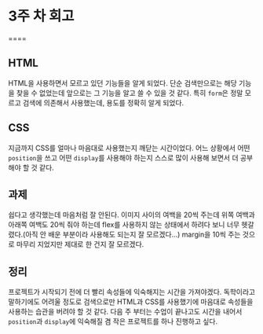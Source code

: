 # 3주 차 회고

====

## HTML

HTML을 사용하면서 모르고 있던 기능들을 알게 되었다. 단순 검색만으로는 해당 기능을 찾을 수 없었는데 앞으로는 그 기능을 알고 쓸 수 있을 것 같다.
특히 `form`은 정말 모르고 검색에 의존해서 사용했는데, 용도를 정확히 알게 되었다.

## CSS

지금까지 CSS를 얼마나 마음대로 사용했는지 깨닫는 시간이었다. 어느 상황에서 어떤 `position`을 쓰고 어떤 `display`를 사용해야 하는지 스스로 많이 사용해 보면서 더 공부해야 할 것 같다.

## 과제

쉽다고 생각했는데 마음처럼 잘 안된다.
이미지 사이의 여백을 20씩 주는데 위쪽 여백과 아래쪽 여백도 20씩 줘야 하는데 flex를 사용하지 않는 상태에서 하려다 보니 너무 헷갈렸다.(아직 안 배운 부분이라 사용해도 되는지 잘 모르겠다...)
margin을 10씩 주는 것으로 마무리 지었지만 제대로 한 건지 잘 모르겠다.

## 정리

프로젝트가 시작되기 전에 더 빨리 속성들에 익숙해지는 시간을 가져야겠다.
독학이라고 말하기에도 어려울 정도로 검색으로만 HTML과 CSS를 사용했기에 마음대로 속성들을 사용하는 습관을 버려야 할 것 같다.
다음 주 부터는 수업이 끝나고도 시간을 내어서 `position`과 `display`에 익숙해질 겸 작은 프로젝트를 하나 진행하고 싶다.
